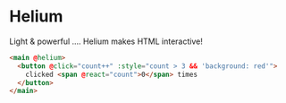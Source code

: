 # Helium

Light & powerful .... Helium makes HTML interactive!

```html
<main @helium>
  <button @click="count++" :style="count > 3 && 'background: red'">
    clicked <span @react="count">0</span> times
  </button>
</main>
```
